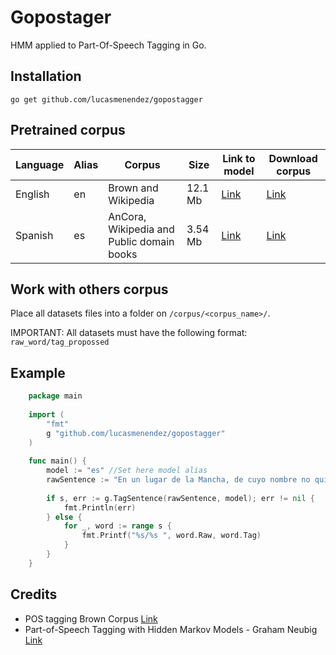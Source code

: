 # Gopostager
HMM applied to Part-Of-Speech Tagging in Go.
    
## Installation
```
go get github.com/lucasmenendez/gopostagger
```

## Pretrained corpus

Language | Alias | Corpus | Size | Link to model | Download corpus 
-------- | ----- | ------ | ---- | ------------- | --------------- 
English | en | Brown and Wikipedia | 12.1 Mb | [Link](https://github.com/lucasmenendez/gopostagger/tree/master/models/en)  | [Link](https://drive.google.com/file/d/0B6YI1HgpnJOjcmRhaDc3MjhiSlk)
Spanish | es | AnCora, Wikipedia and Public domain books  | 3.54 Mb | [Link](https://github.com/lucasmenendez/gopostagger/tree/master/models/es) | [Link](https://drive.google.com/open?id=0B6YI1HgpnJOjZzJFWWNEamFubUU)

## Work with others corpus

Place all datasets files into a folder on `/corpus/<corpus_name>/`. 

IMPORTANT: All datasets must have the following format: `raw_word/tag_propossed` 


## Example

```go
    package main
    
    import (
        "fmt"
        g "github.com/lucasmenendez/gopostagger"
    )
    
    func main() {
        model := "es" //Set here model alias
        rawSentence := "En un lugar de la Mancha, de cuyo nombre no quiero acordarme, no ha mucho tiempo que vivía un hidalgo de los de lanza en astillero, adarga antigua, rocín flaco y galgo corredor."
    
        if s, err := g.TagSentence(rawSentence, model); err != nil {
            fmt.Println(err)
        } else {
            for _, word := range s {
                fmt.Printf("%s/%s ", word.Raw, word.Tag)
            }
        }
    }
```
	
## Credits
- POS tagging Brown Corpus [Link](https://en.wikipedia.org/wiki/Brown_Corpus)
- Part-of-Speech Tagging with Hidden Markov Models - Graham Neubig [Link](http://www.phontron.com/slides/nlp-programming-en-04-hmm.pdf)